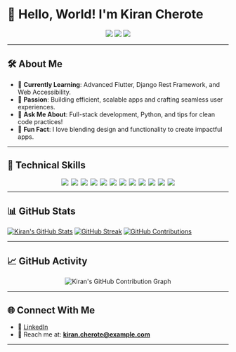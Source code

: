 # 👋 Hello, World! I'm Kiran Cherote

<p align="center">
  <img src="https://img.shields.io/badge/💻_Full--stack_Developer-7FFF00?style=for-the-badge&labelColor=006400&color=006400" />
  <img src="https://img.shields.io/badge/📚_Lifelong_Learner-Open--Source_Enthusiast-7FFF00?style=for-the-badge&labelColor=006400&color=006400" />
  <img src="https://img.shields.io/badge/🎨_Creating-Clean_&_Accessible_Designs-7FFF00?style=for-the-badge&labelColor=006400&color=006400" />
</p>

---

## 🛠 About Me

- 🌱 **Currently Learning**: Advanced Flutter, Django Rest Framework, and Web Accessibility.
- 🎯 **Passion**: Building efficient, scalable apps and crafting seamless user experiences.
- 💬 **Ask Me About**: Full-stack development, Python, and tips for clean code practices!
- 🤝 **Fun Fact**: I love blending design and functionality to create impactful apps.

---

## 💼 Technical Skills

<p align="center" style="display: flex; flex-wrap: wrap; justify-content: center; gap: 6px;">

  <img src="https://img.shields.io/badge/C-Chartreuse-7FFF00?style=flat&logo=c&logoColor=006400" />
  <img src="https://img.shields.io/badge/C++-Chartreuse-7FFF00?style=flat&logo=c%2B%2B&logoColor=006400" />
  <img src="https://img.shields.io/badge/Dart-Chartreuse-7FFF00?style=flat&logo=dart&logoColor=006400" />
  <img src="https://img.shields.io/badge/Java-Chartreuse-7FFF00?style=flat&logo=openjdk&logoColor=006400" />
  <img src="https://img.shields.io/badge/Python-Chartreuse-7FFF00?style=flat&logo=python&logoColor=006400" />
  <img src="https://img.shields.io/badge/JavaScript-Chartreuse-7FFF00?style=flat&logo=javascript&logoColor=006400" />
  <img src="https://img.shields.io/badge/Flutter-Chartreuse-7FFF00?style=flat&logo=flutter&logoColor=006400" />
  <img src="https://img.shields.io/badge/Django-Chartreuse-7FFF00?style=flat&logo=django&logoColor=006400" />
  <img src="https://img.shields.io/badge/PostgreSQL-Chartreuse-7FFF00?style=flat&logo=postgresql&logoColor=006400" />
  <img src="https://img.shields.io/badge/Bootstrap-Chartreuse-7FFF00?style=flat&logo=bootstrap&logoColor=006400" />
  <img src="https://img.shields.io/badge/GitHub-Chartreuse-7FFF00?style=flat&logo=github&logoColor=006400" />
  <img src="https://img.shields.io/badge/Figma-Chartreuse-7FFF00?style=flat&logo=figma&logoColor=006400" />

</p>

---

## 📊 GitHub Stats

[![Kiran's GitHub Stats](https://github-readme-stats.vercel.app/api?username=KiranCherote9745&theme=chartreuse-dark&hide_border=false&include_all_commits=true&count_private=true)](https://github.com/KiranCherote9745)
[![GitHub Streak](https://github-readme-streak-stats.herokuapp.com/?user=KiranCherote9745&theme=chartreuse-dark&hide_border=false)](https://github.com/KiranCherote9745)
[![GitHub Contributions](https://github-contributor-stats.vercel.app/api?username=KiranCherote9745&limit=5&theme=chartreuse-dark&combine_all_yearly_contributions=true)](https://github.com/KiranCherote9745)

---

## 📈 GitHub Activity

<p align="center">
  <img src="https://ghchart.rshah.org/7FFF00/KiranCherote9745" alt="Kiran's GitHub Contribution Graph" />
</p>

---

## 🌐 Connect With Me

- 🔗 [LinkedIn](https://www.linkedin.com/in/kiran-cherote/)
- 📧 Reach me at: **kiran.cherote@example.com**

---

